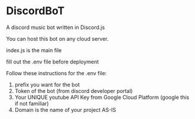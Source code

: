 # DiscordBoT
 A discord music bot written in Discord.js
 
 You can host this bot on any cloud server.
 
 index.js is the main file
 
 fill out the .env file before deployment
 
 Follow these instructions for the .env file:
 
 1. prefix you want for the bot 
 2. Token of the bot (from discord developer portal)
 3. Your UNIQUE youtube API Key from Google Cloud Platform (google this if not familiar)
 4. Domain is the name of your project AS-IS
 
